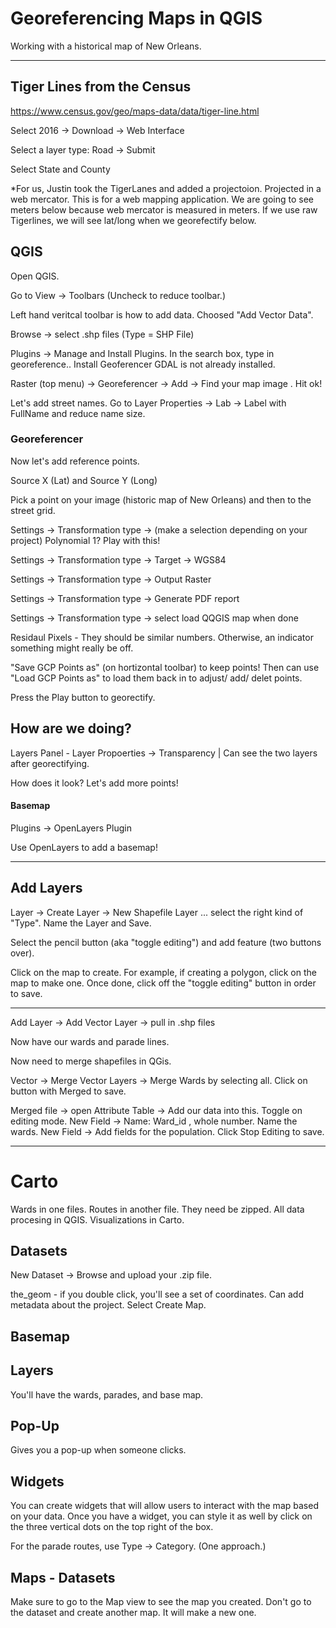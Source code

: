 
# Georeferencing Maps in QGIS


Working with a historical map of New Orleans.

-------

## Tiger Lines from the Census

https://www.census.gov/geo/maps-data/data/tiger-line.html

Select 2016 -> Download -> Web Interface

Select a layer type:   Road  -> Submit

Select State and County

*For us, Justin took the TigerLanes and added a projectoion.
Projected in a web mercator. This is for a web mapping application.
We are going to see  meters below because web mercator is measured in meters.
If we use raw Tigerlines, we will see lat/long when we georefectify below.


## QGIS

Open QGIS.

Go to View -> Toolbars (Uncheck to reduce toolbar.)

Left hand veritcal toolbar is how to add data. Choosed  "Add Vector Data".

Browse -> select .shp files (Type = SHP File)

Plugins -> Manage and Install Plugins. In the search box, type in georeference.. Install Geoferencer GDAL is not already installed.

Raster (top menu) ->  Georeferencer -> Add -> Find your map image . Hit ok!

Let's add street names. Go to Layer Properties -> Lab -> Label with FullName  and reduce name size.

### Georeferencer

Now let's add reference points.

Source X (Lat) and Source Y (Long)

Pick a point on your image (historic map of New Orleans) and then to the street grid.

Settings -> Transformation type -> (make a selection depending on your project) Polynomial 1? Play with this!

Settings -> Transformation type -> Target -> WGS84

Settings -> Transformation type ->  Output Raster

Settings -> Transformation type ->  Generate PDF report 

Settings -> Transformation type -> select load QQGIS map when done

Residaul Pixels - They should be similar numbers. Otherwise, an indicator something might really be off. 

"Save GCP Points as" (on hortizontal toolbar) to keep points! Then can use "Load GCP Points as" to load them back in to adjust/ add/ delet points.

Press the Play button to georectify.

## How are we doing?

Layers Panel - Layer Propoerties -> Transparency |  Can see the two layers after georectifying. 

How does it look? Let's add more points!



####  Basemap

Plugins -> OpenLayers Plugin

Use OpenLayers to add a basemap!




------

## Add Layers

Layer -> Create Layer -> New Shapefile Layer   ... select the right kind of "Type". Name the Layer and Save.

Select the pencil button (aka "toggle editing") and add feature (two buttons over).

Click on the map to create. For example, if creating a polygon, click on the map to make one. Once done, click off the "toggle editing" button in order to save. 




------


Add Layer -> Add Vector Layer ->  pull in .shp files

Now have our wards and parade lines.

Now need to merge shapefiles in QGis.

Vector -> Merge Vector Layers -> Merge Wards  by selecting all.  Click on button with Merged to save.

Merged file -> open Attribute Table ->  Add our data into this. Toggle on editing mode.
New Field ->  Name: Ward_id , whole number. Name the wards. 
New Field ->  Add fields for the population. 
Click Stop Editing to save. 

------

# Carto

Wards in one files. Routes in another file. They need be zipped. 
All data procesing in QGIS.  Visualizations in Carto.

## Datasets
New Dataset  -> Browse and upload your .zip file. 

the_geom - if you double click, you'll see a set of coordinates. 
Can add metadata about the project.
Select Create Map.

## Basemap

## Layers
You'll have the wards, parades, and base map.

## Pop-Up
Gives you a pop-up when someone clicks. 

## Widgets

You can create widgets that will allow users to interact with the map based on your data.
Once you have a widget, you can style it as well by click on the three vertical dots on the top right of the box.

For the parade routes, use Type -> Category. (One approach.)


## Maps - Datasets
Make sure to go to the Map view to see the map you created. 
Don't go to the dataset and create another map. It will make a new one. 




 


